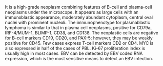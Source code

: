 It is a high-grade neoplasm combining features of B-cell and plasma-cell neoplasms under the microscope. It appears as large cells with an immunoblastic appearance, moderately abundant cytoplasm, central oval nuclei with prominent nucleoli. The immunophenotype for plasmablastic lymphoma is similar to that in plasma cell neoplasms, positive for CD79a, IRF-4/MUM-1, BLIMP-1, CD38, and CD138. The neoplastic cells are negative for B-cell markers CD19, CD20, and PAX-5; however, they may be weakly positive for CD45. Few cases express T-cell markers CD2 or CD4. MYC is also expressed in half of the cases of PBL. Ki-67 proliferation index is usually high in most cases. EBV can be detected by EBV coded RNA expression, which is the most sensitive means to detect an EBV infection.